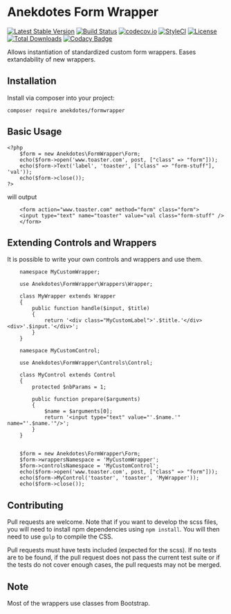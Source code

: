 # Anekdotes Form Wrapper 

[![Latest Stable Version](https://poser.pugx.org/anekdotes/formwrapper/v/stable)](https://packagist.org/packages/anekdotes/formwrapper)
[![Build Status](https://travis-ci.org/anekdotes/formwrapper.svg?branch=master)](https://travis-ci.org/anekdotes/formwrapper)
[![codecov.io](https://codecov.io/github/anekdotes/formwrapper/coverage.svg)](https://codecov.io/github/anekdotes/formwrapper?branch=master)
[![StyleCI](https://styleci.io/repos/63632796/shield?style=flat)](https://styleci.io/repos/63632796)
[![License](https://poser.pugx.org/anekdotes/formwrapper/license)](https://packagist.org/packages/anekdotes/formwrapper)
[![Total Downloads](https://poser.pugx.org/anekdotes/formwrapper/downloads)](https://packagist.org/packages/anekdotes/formwrapper)
[![Codacy Badge](https://api.codacy.com/project/badge/Grade/be31cd80841d4af386c4b32df57597ce)](https://www.codacy.com/app/Grasseh/formwrapper?utm_source=github.com&amp;utm_medium=referral&amp;utm_content=anekdotes/formwrapper&amp;utm_campaign=Badge_Grade)

Allows instantiation of standardized custom form wrappers. Eases extandability of new wrappers. 

## Installation

Install via composer into your project:

    composer require anekdotes/formwrapper
    
## Basic Usage

```
<?php
    $form = new Anekdotes\FormWrapper\Form;
    echo($form->open('www.toaster.com', post, ["class" => "form"]));
    echo($form->Text('label', 'toaster', ["class" => "form-stuff"], 'val'));
    echo($form->close());
?>
```

will output
```
    <form action="www.toaster.com" method="form" class="form">
    <input type="text" name="toaster" value="val class="form-stuff" />
    </form>
```    

## Extending Controls and Wrappers

It is possible to write your own controls and wrappers and use them.

```
    namespace MyCustomWrapper;

    use Anekdotes\FormWrapper\Wrappers\Wrapper;

    class MyWrapper extends Wrapper
    {
        public function handle($input, $title)
        {
            return '<div class="MyCustomLabel">'.$title.'</div><div>'.$input.'</div>';
        }
    }
```

```
    namespace MyCustomControl;

    use Anekdotes\FormWrapper\Controls\Control;

    class MyControl extends Control
    {
        protected $nbParams = 1;

        public function prepare($arguments)
        {
            $name = $arguments[0];
            return '<input type="text" value="'.$name.'" name="'.$name.'"/>';
        }
    }
```

```

    $form = new Anekdotes\FormWrapper\Form;
    $form->wrappersNamespace = 'MyCustomWrapper';
    $form->controlsNamespace = 'MyCustomControl';
    echo($form->open('www.toaster.com', post, ["class" => "form"]));
    echo($form->MyControl('toaster', 'toaster', 'MyWrapper'));
    echo($form->close());

```
## Contributing

Pull requests are welcome. Note that if you want to develop the scss files, you will need to install npm dependencies using `npm install`. You will then need to use `gulp` to compile the CSS.

Pull requests must have tests included (expected for the scss). If no tests are to be found, if the pull request does not pass the current test suite or if the tests do not cover enough cases, the pull requests may not be merged. 

## Note

Most of the wrappers use classes from Bootstrap.
